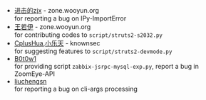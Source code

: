 * [进击的zjx](http://zone.wooyun.org/user/%E8%BF%9B%E5%87%BB%E7%9A%84zjx) - zone.wooyun.org  
 for reporting a bug on IPy-ImportError
* [王若伊](http://zone.wooyun.org/user/%E7%8E%8B%E8%8B%A5%E4%BC%8A) - zone.wooyun.org  
 for contributing codes to `script/struts2-s2032.py`
* [CplusHua](),[小乐天]() - knownsec  
 for suggesting features to `script/struts2-devmode.py`
* [B0t0w1](1137321491@qq.com)  
 for providing script `zabbix-jsrpc-mysql-exp.py`, report a bug in ZoomEye-API  
* [liuchengsn](liuchengsn@163.com)  
 for reporting a bug on cli-args processing
